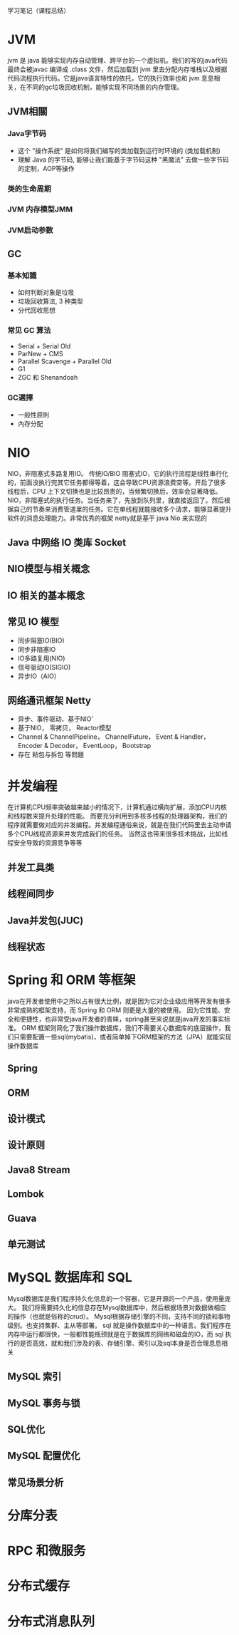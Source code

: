 学习笔记（课程总结）
# JVM
jvm 是 java 能够实现内存自动管理、跨平台的一个虚拟机。我们的写的java代码最终会被javac 编译成 .class 文件，然后加载到 jvm 里去分配内存堆栈以及根据代码流程执行代码。它是java语言特性的依托，它的执行效率也和 jvm 息息相关，在不同的gc垃圾回收机制，能够实现不同场景的内存管理。
## JVM相關
### Java字节码
- 这个 "操作系统" 是如何将我们编写的类加载到运行时环境的 (类加载机制)
- 理解 Java 的字节码, 能够让我们能基于字节码这种 "黑魔法" 去做一些字节码的定制，AOP等操作
### 类的生命周期
### JVM 内存模型JMM
### JVM启动参数
## GC
### 基本知識
- 如何判断对象是垃圾
- 垃圾回收算法, 3 种类型
- 分代回收思想
### 常见 GC 算法
- Serial + Serial Old
- ParNew + CMS
- Parallel Scavenge + Parallel Old
- G1
- ZGC 和 Shenandoah
###  GC選擇
- 一般性原則
- 內存分配
# NIO
NIO，非阻塞式多路复用IO。
传统IO/BIO 阻塞式IO，它的执行流程是线性串行化的，前面没执行完其它任务都得等着，这会导致CPU资源浪费空等。开启了很多线程后，CPU 上下文切换也是比较昂贵的，当频繁切换后，效率会显著降低。
NIO，非阻塞式的执行任务。当任务来了，先放到队列里，就直接返回了。然后根据自己的节奏来消费管道里的任务。它在单线程就能接收多个请求，能够显著提升软件的消息处理能力。非常优秀的框架 netty就是基于 java Nio 来实现的
## Java 中网络 IO 类库 Socket
## NIO模型与相关概念
## IO 相关的基本概念
## 常见 IO 模型
- 同步阻塞IO(BIO)
- 同步非阻塞IO
- IO多路复用(NIO)
- 信号驱动IO(SIGIO)
- 异步IO（AIO）
## 网络通讯框架 Netty
- 异步、事件驱动、基于NIO’
- 基于NIO， 零拷贝， Reactor模型
- Channel & ChannelPipeline， ChannelFuture， Event & Handler， Encoder & Decoder， EventLoop， Bootstrap
- 存在 粘包与拆包 等問題 
# 并发编程
在计算机CPU频率突破越来越小的情况下，计算机通过横向扩展，添加CPU内核和线程数来提升处理的性能。
而要充分利用到多核多线程的处理器架构，我们的程序就需要做对应的并发编程。并发编程通俗来说，就是在我们代码里去主动申请多个CPU线程资源来并发完成我们的任务。
当然这也带来很多技术挑战，比如线程安全导致的资源竞争等等
## 并发工具类
## 线程间同步
## Java并发包(JUC)
## 线程状态
# Spring 和 ORM 等框架
java在开发者使用中之所以占有很大比例，就是因为它对企业级应用等开发有很多非常成熟的框架支持，而 Spring 和 ORM 则更是大量的被使用。
因为它性能、安全和便捷性，也非常受java开发者的青睐，spring甚至来说就是java开发的事实标准。
ORM 框架则简化了我们操作数据库，我们不需要关心数据库的底层操作，我们只需要配置一些sql(mybatis)，或者简单掉下ORM框架的方法（JPA）就能实现操作数据库
## Spring
## ORM
## 设计模式
## 设计原则
## Java8 Stream
## Lombok
## Guava
## 单元测试
#  MySQL 数据库和 SQL
Mysql数据库是我们程序持久化信息的一个容器，它是开源的一个产品，使用量庞大。
我们将需要持久化的信息存在Mysql数据库中，然后根据场景对数据做相应的操作（也就是俗称的crud）。
Mysql根据存储引擎的不同，支持不同的锁和事物级别。也支持集群、主从等部署。
sql 就是操作数据库中的一种语言。我们程序在内存中运行都很快，一般都性能瓶颈就是在于数据库的网络和磁盘的IO，而 sql 执行的是否高效，就和我们涉及的表、存储引擎、索引以及sql本身是否合理息息相关
## MySQL 索引
## MySQL 事务与锁
## SQL优化
## MySQL 配置优化
## 常见场景分析
# 分库分表
# RPC 和微服务
# 分布式缓存
# 分布式消息队列
